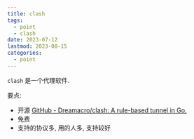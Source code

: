 ```yaml
---
title: clash
tags:
  - point
  - clash
date: 2023-07-12
lastmod: 2023-08-15
categories:
  - point
---
```


`clash` 是一个代理软件.

要点:

- 开源 [GitHub - Dreamacro/clash: A rule-based tunnel in Go.](https://github.com/Dreamacro/clash)
- 免费
- 支持的协议多, 用的人多, 支持较好
